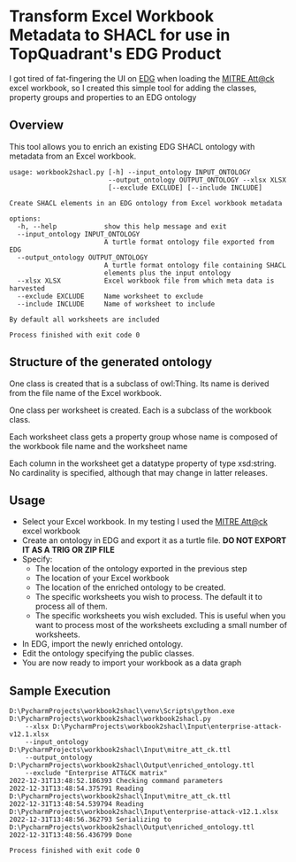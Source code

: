 # Transform Excel Workbook Metadata to SHACL for use in TopQuadrant's EDG Product

I got tired of fat-fingering the UI on [EDG](https://www.topquadrant.com/) when loading the [MITRE Att@ck](https://attack.mitre.org/resources/working-with-attack/) excel workbook, so I created this simple tool for adding the classes, property groups and properties to an EDG ontology

## Overview
This tool allows you to enrich an existing EDG SHACL ontology with metadata from an Excel workbook.
```
usage: workbook2shacl.py [-h] --input_ontology INPUT_ONTOLOGY
                         --output_ontology OUTPUT_ONTOLOGY --xlsx XLSX
                         [--exclude EXCLUDE] [--include INCLUDE]

Create SHACL elements in an EDG ontology from Excel workbook metadata

options:
  -h, --help            show this help message and exit
  --input_ontology INPUT_ONTOLOGY
                        A turtle format ontology file exported from EDG
  --output_ontology OUTPUT_ONTOLOGY
                        A turtle format ontology file containing SHACL
                        elements plus the input ontology
  --xlsx XLSX           Excel workbook file from which meta data is harvested
  --exclude EXCLUDE     Name worksheet to exclude
  --include INCLUDE     Name of worksheet to include

By default all worksheets are included

Process finished with exit code 0
```
## Structure of the generated ontology
One class is created that is a subclass of owl:Thing.  Its name is derived from the file name of the Excel workbook.

One class per worksheet is created.  Each is a subclass of the workbook class.

Each worksheet class gets a property group whose name is composed of the workbook file name and the worksheet name

Each column in the worksheet get a datatype property of type xsd:string.  No cardinality is specified, although that may change in latter releases.
## Usage
* Select your Excel workbook.  In my testing I used the [MITRE Att@ck](https://attack.mitre.org/resources/working-with-attack/) excel workbook
* Create an ontology in EDG and export it as a turtle file.  __DO NOT EXPORT IT AS A TRIG OR ZIP FILE__
* Specify:
  * The location of the ontology exported in the previous step
  * The location of your Excel workbook 
  * The location of the enriched ontology to be created.
  * The specific worksheets you wish to process.  The default it to process all of them.
  * The specific worksheets you wish excluded.  This is useful when you want to process most of the worksheets excluding a small number of worksheets.
* In EDG, import the newly enriched ontology.
* Edit the ontology specifying the public classes.
* You are now ready to import your workbook as a data graph
## Sample Execution
```
D:\PycharmProjects\workbook2shacl\venv\Scripts\python.exe D:\PycharmProjects\workbook2shacl\workbook2shacl.py 
    --xlsx D:\PycharmProjects\workbook2shacl\Input\enterprise-attack-v12.1.xlsx 
    --input_ontology D:\PycharmProjects\workbook2shacl\Input\mitre_att_ck.ttl 
    --output_ontology D:\PycharmProjects\workbook2shacl\Output\enriched_ontology.ttl 
    --exclude "Enterprise ATT&CK matrix" 
2022-12-31T13:48:52.186393 Checking command parameters
2022-12-31T13:48:54.375791 Reading D:\PycharmProjects\workbook2shacl\Input\mitre_att_ck.ttl
2022-12-31T13:48:54.539794 Reading D:\PycharmProjects\workbook2shacl\Input\enterprise-attack-v12.1.xlsx
2022-12-31T13:48:56.362793 Serializing to D:\PycharmProjects\workbook2shacl\Output\enriched_ontology.ttl
2022-12-31T13:48:56.436799 Done

Process finished with exit code 0
```